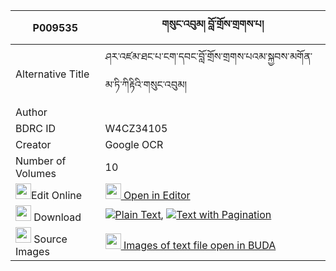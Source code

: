 |P009535|གསུང་འབུམ། བློ་གྲོས་གྲགས་པ། 
| --- | --- 
|Alternative Title |ཤར་འཛམ་ཐང་པ་ངག་དབང་བློ་གྲོས་གྲགས་པའམ་སྐྱབས་མགོན་མ་ཏི་ཀིརྟིའི་གསུང་འབུམ།
|Author | 
|BDRC ID | W4CZ34105
|Creator | Google OCR
|Number of Volumes| 10
|<img width="25" src="https://img.icons8.com/color/25/000000/edit-property.png">Edit Online| [<img width="25" src="https://avatars.githubusercontent.com/u/45091458?s=200&v=4"> Open in Editor](http://editor.openpecha.org/P009535)
|<img width="25" src="https://img.icons8.com/fluent/48/000000/download-2.png"/>  Download | [![](https://img.icons8.com/color/20/000000/txt.png)Plain Text](https://github.com/Openpecha/P009535/releases/download/v2/sungbum_lodro_drakpa_plain_P009535.zip), [![](https://img.icons8.com/color/20/000000/txt.png)Text with Pagination](https://github.com/Openpecha/P009535/releases/download/v2/sungbum_lodro_drakpa_pages_P009535.zip)
|<img width="25" src="https://img.icons8.com/plasticine/100/000000/pictures-folder.png"/>  Source Images | [<img width="25" src="https://library.bdrc.io/icons/BUDA-small.svg"> Images of text file open in BUDA](https://library.bdrc.io/show/bdr:W4CZ34105)